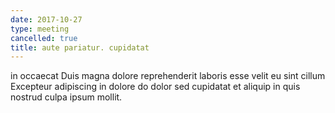 ```yaml
---
date: 2017-10-27
type: meeting
cancelled: true
title: aute pariatur. cupidatat
---
```

in occaecat Duis magna dolore reprehenderit laboris esse velit eu sint cillum Excepteur adipiscing in dolore do dolor sed cupidatat et aliquip in quis nostrud culpa ipsum mollit.